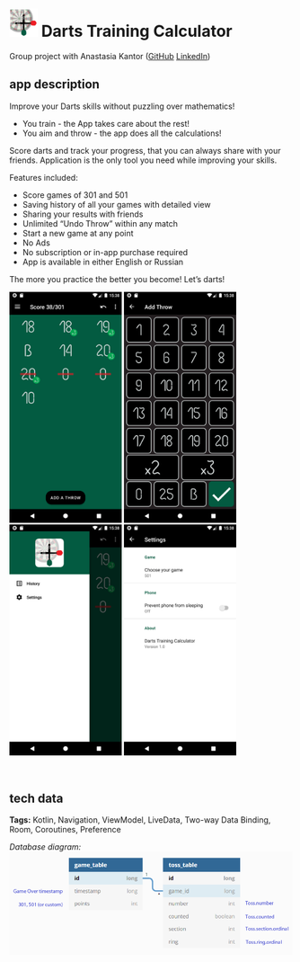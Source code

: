 # <img src="docs/dtc_icon.png" width="50"/> Darts Training Calculator

Group project with Anastasia Kantor ([GitHub](https://github.com/Anastasia-Kan) [LinkedIn](https://www.linkedin.com/in/anastasia-kantor-503563117/))

## app description

Improve your Darts skills without puzzling over mathematics!

* You train - the App takes care about the rest!
* You aim and throw - the app does all the calculations!

Score darts and track your progress, that you can always share with your friends. Application is the only tool you need while improving your skills.

Features included:

* Score games of 301 and 501
* Saving history of all your games with detailed view
* Sharing your results with friends
* Unlimited “Undo Throw” within any match
* Start a new game at any point
* No Ads
* No subscription or in-app purchase required
* App is available in either English or Russian

The more you practice the better you become! Let’s darts!  

<p float="left">
<img src="docs/dtc_screenshot_phone_1.png" width="200"/>
<img src="docs/dtc_screenshot_phone_2.png" width="200"/>
<img src="docs/dtc_screenshot_phone_3.png" width="200"/>
<img src="docs/dtc_screenshot_phone_4.png" width="200"/>
</p>
<br/>

## tech data

**Tags:** Kotlin, Navigation, ViewModel, LiveData, Two-way Data Binding, Room, Coroutines, Preference

*Database diagram:*
<img src="docs/dtc_database_diagram.png" width="800"/>
